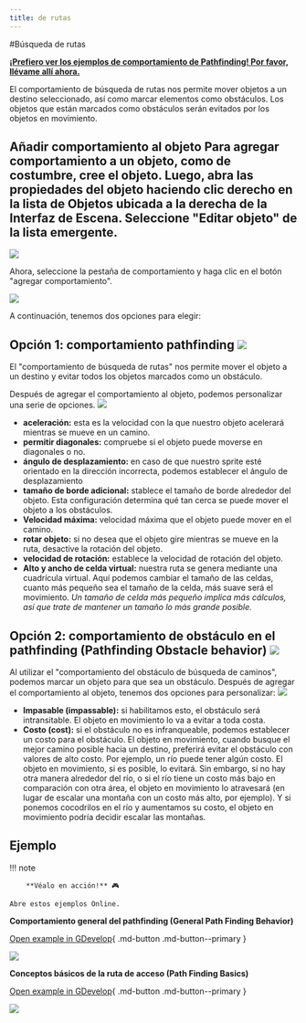 ```yaml
---
title: de rutas
---
```

#Búsqueda de rutas

**[¡Prefiero ver los ejemplos de comportamiento de Pathfinding! Por favor, llévame allí ahora.](#Examples)**

El comportamiento de búsqueda de rutas nos permite mover objetos a un destino seleccionado, así como marcar elementos como obstáculos. Los objetos que están marcados como obstáculos serán evitados por los objetos en movimiento.

## Añadir comportamiento al objeto Para agregar comportamiento a un objeto, como de costumbre, cree el objeto. Luego, abra las propiedades del objeto haciendo clic derecho en la lista de Objetos ubicada a la derecha de la Interfaz de Escena. Seleccione "Editar objeto" de la lista emergente.

![](/gdevelop5/editplayerobject.jpg)

Ahora, seleccione la pestaña de comportamiento y haga clic en el botón "agregar comportamiento".

![](/gdevelop5/behaviors-tab.png)

A continuación, tenemos dos opciones para elegir:

## Opción 1: comportamiento pathfinding ![](/gdevelop5/behaviors/pathfinding-behavior-inlist.png)

El "comportamiento de búsqueda de rutas" nos permite mover el objeto a un destino y evitar todos los objetos marcados como un obstáculo.

Después de agregar el comportamiento al objeto, podemos personalizar una serie de opciones. ![](/gdevelop5/behaviors/pathafindin-behavior-options.png)

- **aceleración:** esta es la velocidad con la que nuestro objeto acelerará mientras se mueve en un camino.
- **permitir diagonales:** compruebe si el objeto puede moverse en diagonales o no.
- **ángulo de desplazamiento:** en caso de que nuestro sprite esté orientado en la dirección incorrecta, podemos establecer el ángulo de desplazamiento
- **tamaño de borde adicional:** stablece el tamaño de borde alrededor del objeto. Esta configuración determina qué tan cerca se puede mover el objeto a los obstáculos.
- **Velocidad máxima:** velocidad máxima que el objeto puede mover en el camino.
- **rotar objeto:** si no desea que el objeto gire mientras se mueve en la ruta, desactive la rotación del objeto.
- **velocidad de rotación:** establece la velocidad de rotación del objeto.
- **Alto y ancho de celda virtual:** nuestra ruta se genera mediante una cuadrícula virtual. Aquí podemos cambiar el tamaño de las celdas, cuanto más pequeño sea el tamaño de la celda, más suave será el movimiento. *Un tamaño de celda más pequeño implica más cálculos, así que trate de mantener un tamaño lo más grande posible.*

## Opción 2: comportamiento de obstáculo en el pathfinding (Pathfinding Obstacle behavior) ![](/gdevelop5/behaviors/pathfinding-obstacle-inlist.png)

Al utilizar el "comportamiento del obstáculo de búsqueda de caminos", podemos marcar un objeto para que sea un obstáculo. Después de agregar el comportamiento al objeto, tenemos dos opciones para personalizar: ![](/gdevelop5/behaviors/pathfinding-obstacle-options.png)

- **Impasable (impassable):** si habilitamos esto, el obstáculo será intransitable. El objeto en movimiento lo va a evitar a toda costa.
- **Costo (cost):** si el obstáculo no es infranqueable, podemos establecer un costo para el obstáculo. El objeto en movimiento, cuando busque el mejor camino posible hacia un destino, preferirá evitar el obstáculo con valores de alto costo. Por ejemplo, un río puede tener algún costo. El objeto en movimiento, si es posible, lo evitará. Sin embargo, si no hay otra manera alrededor del río, o si el río tiene un costo más bajo en comparación con otra área, el objeto en movimiento lo atravesará (en lugar de escalar una montaña con un costo más alto, por ejemplo). Y si ponemos cocodrilos en el río y aumentamos su costo, el objeto en movimiento podría decidir escalar las montañas.

## Ejemplo

!!! note

        **Véalo en acción!** 🎮

    Abre estos ejemplos Online.

**Comportamiento general del pathfinding (General Path Finding Behavior)**

[Open example in GDevelop](https://editor.gdevelop.io/?project=example://pathfinding){ .md-button .md-button--primary }

[![](/gdevelop5/behaviors/pathfindinggeneral.png)](https://editor.gdevelop-app.com/?project=example://pathfinding)


**Conceptos básicos de la ruta de acceso (Path Finding Basics)**

[Open example in GDevelop](https://editor.gdevelop.io/?project=example://pathfinding-basics){ .md-button .md-button--primary }

[![](/gdevelop5/behaviors/pathfindingbasics.png)](https://editor.gdevelop-app.com/?project=example://pathfinding-basics)
